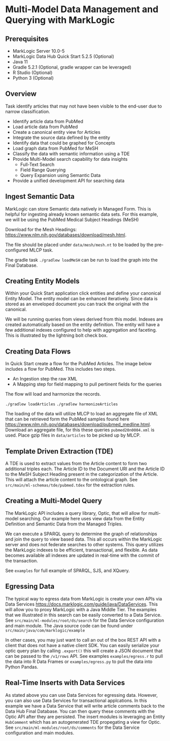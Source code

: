 # Multi-Model Data Management and Querying with MarkLogic

## Prerequisites
* MarkLogic Server 10.0-5
* MarkLogic Data Hub Quick Start 5.2.5 (Optional)
* Java 11
* Gradle 5.2.1 (Optional, gradle wrapper can be leveraged) 
* R Studio (Optional)
* Python 3 (Optional)

## Overview
Task identify articles that may not have been visible to the end-user due to narrow classification.

* Identify article data from PubMed
* Load article data from PubMed
* Create a canonical entity view for Articles
* Integrate the source data defined by the entity
* Identify data that could be graphed for Concepts
* Load graph data from PubMed for MeSH
* Classify the data with semantic information using a TDE
* Provide Multi-Model search capability for data insights
    * Full-Text Search
    * Field Range Querying
    * Query Expansion using Semantic Data
* Provide a unified development API for searching data

## Ingest Semantic Data

MarkLogic can store Semantic data natively in Managed Form. This is helpful for ingesting already known semantic data sets. For this example, we will be using the PubMed Medical Subject Headings (MeSH)

Download for the Mesh Headings: <https://www.nlm.nih.gov/databases/download/mesh.html>.

The file should be placed under `data/mesh/mesh.nt` to be loaded by the pre-configured MLCP task.

The gradle task `./gradlew loadMeSH` can be run to load the graph into the Final Database.

## Creating Entity Models

Within your Quick Start application click entities and define your canonical Entity Model. The entity model can be enhanced iteratively. Since data is stored as an enveloped document you can track the original with the canonical.

We will be running queries from views derived from this model. Indexes are created automatically based on the entity definition. The entity will have a few additional indexes configured to help with aggregation and faceting. This is illustrated by the lightning bolt check box.

## Creating Data Flows

In Quick Start create a flow for the PubMed Articles. The image below includes a flow for PubMed. This includes two steps.

* An Ingestion step the raw XML
* A Mapping step for field mapping to pull pertinent fields for the queries

The flow will load and harmonize the records.

`./gradlew loadArticles`
`./gradlew harmonizeArticles`

The loading of the data will utilize MLCP to load an aggregate file of XML that can be retrieved form the PubMed samples found here <https://www.nlm.nih.gov/databases/download/pubmed_medline.html>. Download an aggregate file, for this these queries `pubmed20n0004.xml` is used. Place gzip files in `data/articles` to be picked up by MLCP.

## Template Driven Extraction (TDE)

A TDE is used to extract values from the Article content to form two additional triples each. The Article ID to the Document URI and the Article ID to the MeSH Subject Heading present in the categorization of the Article. This will attach the article content to the ontological graph. See `src/main/ml-schemas/tde/pubmed.tdex` for the extraction rules.

## Creating a Multi-Model Query

The MarkLogic API includes a query library, Optic, that will allow for multi-model searching. Our example here uses view data from the Entity Definition and Semantic Data from the Managed Triples.

We can execute a SPARQL query to determine the graph of relationships and join the query to view based data. This all occurs within the MarkLogic server and does not federate searches to other systems. This query utilizes the MarkLogic indexes to be efficient, transactional, and flexible. As data becomes available all indexes are updated in real-time with the commit of the transaction.

See `examples` for full example of SPARQL, SJS, and XQuery.

## Egressing Data

The typical way to egress data from MarkLogic is create your own APIs via Data Services <https://docs.marklogic.com/guide/java/DataServices>. This will allow you to proxy MarkLogic with a Java Middle Tier. The examples that we illustrated in this search can be easily converted to a Data Service.  See `src/main/ml-modules/root/ds/search` for the Data Service configuration and main module. The Java source code can be found under `src/main/java/com/marklogic/example`

In other cases, you may just want to call an out of the box REST API with a client that does not have a native client SDK. You can easily serialize your optic query plan by calling `.export()` this will create a JSON document that can be passed to the `/v1/rows` API. See examples `examples/egress.r` to pull the data into R Data Frames or `examples/egress.py` to pull the data into Python Pandas.

## Real-Time Inserts with Data Services

As stated above you can use Data Services for egressing data. However, you can also use Data Services for transactional applcations. In this example we have a Data Service that will write article comments back to the Data Hub Final Database. You can then query these comments with the Optic API after they are persisted. The insert modules is leveraging an Entity `HubComment` which has an autogenerated TDE propegating a view for Optic. See `src/main/ml-modules/root/ds/comments` for the Data Service configuration and main modules.
